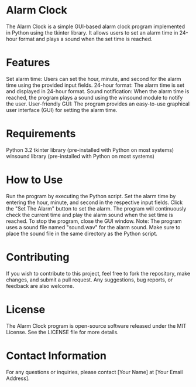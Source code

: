 # Alarm Clock
The Alarm Clock is a simple GUI-based alarm clock program implemented in Python using the tkinter library. It allows users to set an alarm time in 24-hour format and plays a sound when the set time is reached.

# Features
Set alarm time: Users can set the hour, minute, and second for the alarm time using the provided input fields.
24-hour format: The alarm time is set and displayed in 24-hour format.
Sound notification: When the alarm time is reached, the program plays a sound using the winsound module to notify the user.
User-friendly GUI: The program provides an easy-to-use graphical user interface (GUI) for setting the alarm time.

# Requirements
Python 3.2
tkinter library (pre-installed with Python on most systems)
winsound library (pre-installed with Python on most systems)

# How to Use
Run the program by executing the Python script.
Set the alarm time by entering the hour, minute, and second in the respective input fields.
Click the "Set The Alarm" button to set the alarm.
The program will continuously check the current time and play the alarm sound when the set time is reached.
To stop the program, close the GUI window.
Note: The program uses a sound file named "sound.wav" for the alarm sound. Make sure to place the sound file in the same directory as the Python script.

# Contributing
If you wish to contribute to this project, feel free to fork the repository, make changes, and submit a pull request. Any suggestions, bug reports, or feedback are also welcome.

# License
The Alarm Clock program is open-source software released under the MIT License. See the LICENSE file for more details.

# Contact Information
For any questions or inquiries, please contact [Your Name] at [Your Email Address].

